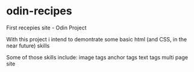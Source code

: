 # odin-recipes
First recepies site - Odin Project

With this project i intend to demontrate some basic html (and CSS, in the near future) skills

Some of those skills include:
    image tags
    anchor tags
    text tags
    multi page site
